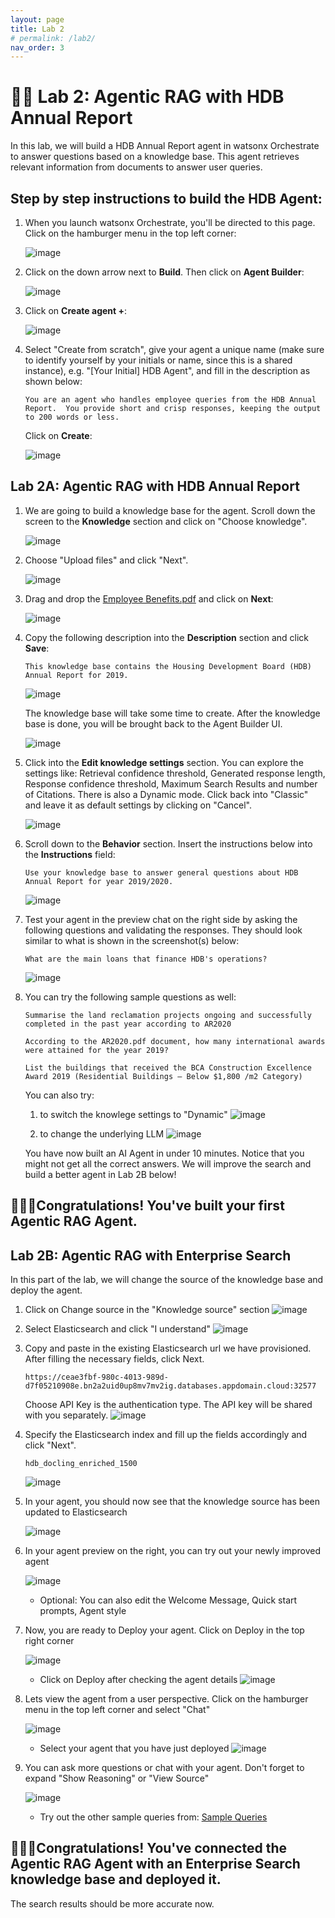 ```yaml
---
layout: page
title: Lab 2
# permalink: /lab2/
nav_order: 3
---
```

# 🧑‍💼 Lab 2: Agentic RAG with HDB Annual Report 
    
In this lab, we will build a HDB Annual Report agent in watsonx Orchestrate to answer questions based on a knowledge base. This agent retrieves relevant information from documents to answer user queries.


## Step by step instructions to build the HDB Agent:

1. When you launch watsonx Orchestrate, you'll be directed to this page. Click on the hamburger menu in the top left corner:

    ![image](./imgs/lab-3a/step1.png)

1. Click on the down arrow next to **Build**.  Then click on **Agent Builder**:

    ![image](./imgs/lab-3a/step2.png)

1. Click on **Create agent +**:

    ![image](./imgs/lab-3a/step3.png)

1. Select "Create from scratch", give your agent a unique name (make sure to identify yourself by your initials or name, since this is a shared instance), e.g. "[Your Initial] HDB Agent", and fill in the description as shown below: 

    ```
    You are an agent who handles employee queries from the HDB Annual Report.  You provide short and crisp responses, keeping the output to 200 words or less. 
    ```  

    Click on **Create**:

    ![image](./imgs/lab-3a/hdb_step4.jpg)

## Lab 2A: Agentic RAG with HDB Annual Report 

1. We are going to build a knowledge base for the agent. Scroll down the screen to the **Knowledge** section and click on "Choose knowledge".

    ![image](./imgs/lab-3a/hdb_step5.jpg)

1. Choose "Upload files" and click "Next".

    ![image](./imgs/lab-3a/hr_step_uploadfile.png)

1. Drag and drop the [Employee Benefits.pdf](./pdfs/AR2020.pdf) and click on **Next**:

    ![image](./imgs/lab-3a/hdb_step6.jpg)

1. Copy the following description into the **Description** section and click **Save**:

    ```
    This knowledge base contains the Housing Development Board (HDB) Annual Report for 2019. 
    ```

    ![image](./imgs/lab-3a/hdb_step7.jpg)

    The knowledge base will take some time to create. After the knowledge base is done, you will be brought back to the Agent Builder UI.

    ![image](./imgs/lab-3a/hdb_step8.jpg)

1. Click into the **Edit knowledge settings** section. You can explore the settings like: Retrieval confidence threshold, Generated response length, Response confidence threshold, Maximum Search Results and number of Citations. There is also a Dynamic mode. Click back into "Classic" and leave it as default settings by clicking on "Cancel". 

    ![image](./imgs/lab-3a/hdb_step9.jpg)

1. Scroll down to the **Behavior** section. Insert the instructions below into the **Instructions** field:

    ```
    Use your knowledge base to answer general questions about HDB Annual Report for year 2019/2020.  
    ```

    ![image](./imgs/lab-3a/hdb_step10.jpg)

1. Test your agent in the preview chat on the right side by asking the following questions and validating the responses.  They should look similar to what is shown in the screenshot(s) below:

    ```
    What are the main loans that finance HDB's operations?
    ```

    ![image](./imgs/lab-3a/hdb_step11.jpg)

1. You can try the following sample questions as well:

    ```
    Summarise the land reclamation projects ongoing and successfully completed in the past year according to AR2020
    ```
    ```
    According to the AR2020.pdf document, how many international awards were attained for the year 2019?
    ```
    ```
    List the buildings that received the BCA Construction Excellence Award 2019 (Residential Buildings – Below $1,800 /m2 Category)
    ```

    You can also try:
    1) to switch the knowlege settings to "Dynamic"
        ![image](./imgs/lab-3a/hdb_step12.jpg)

    2) to change the underlying LLM
        ![image](./imgs/lab-3a/hdb_step13.jpg)
    

    You have now built an AI Agent in under 10 minutes. Notice that you might not get all the correct answers. We will improve the search and build a better agent in Lab 2B below!

## **🎉🎉🎉Congratulations! You've built your first Agentic RAG Agent.**


## Lab 2B: Agentic RAG with Enterprise Search

In this part of the lab, we will change the source of the knowledge base and deploy the agent.

1. Click on Change source in the "Knowledge source" section
        ![image](./imgs/lab-3a/hdb_step14.jpg)

1. Select Elasticsearch and click "I understand"
        ![image](./imgs/lab-3a/hdb_step15.jpg)

1. Copy and paste in the existing Elasticsearch url we have provisioned. After filling the necessary fields, click Next.
    ```
    https://ceae3fbf-980c-4013-989d-d7f05210908e.bn2a2uid0up8mv7mv2ig.databases.appdomain.cloud:32577
    ```
    Choose API Key is the authentication type. The API key will be shared with you separately.
        ![image](./imgs/lab-3a/hdb_step16.jpg)

1. Specify the Elasticsearch index and fill up the fields accordingly and click "Next". 
    ```
    hdb_docling_enriched_1500
    ```
    ![image](./imgs/lab-3a/hdb_step17.jpg)

1. In your agent, you should now see that the knowledge source has been updated to Elasticsearch 

    ![image](./imgs/lab-3a/hdb_step18.jpg)

1. In your agent preview on the right, you can try out your newly improved agent 

    ![image](./imgs/lab-3a/hdb_step19.jpg)

    - Optional: You can also edit the Welcome Message, Quick start prompts, Agent style

1. Now, you are ready to Deploy your agent. Click on Deploy in the top right corner

    ![image](./imgs/lab-3a/hdb_step20.jpg)

    - Click on Deploy after checking the agent details
    ![image](./imgs/lab-3a/hdb_step21.jpg)

1. Lets view the agent from a user perspective. Click on the hamburger menu in the top left corner and select "Chat"

    ![image](./imgs/lab-3a/hdb_step22.jpg)

    - Select your agent that you have just deployed
    ![image](./imgs/lab-3a/hdb_step23.jpg)

1. You can ask more questions or chat with your agent. Don't forget to expand "Show Reasoning" or "View Source"

    ![image](./imgs/lab-3a/hdb_step24.jpg)

    - Try out the other sample queries from: [Sample Queries](https://jordansimyj.github.io/techxperience/sample_queries.html)

## **🎉🎉🎉Congratulations! You've connected the Agentic RAG Agent with an Enterprise Search knowledge base and deployed it.**

The search results should be more accurate now.

